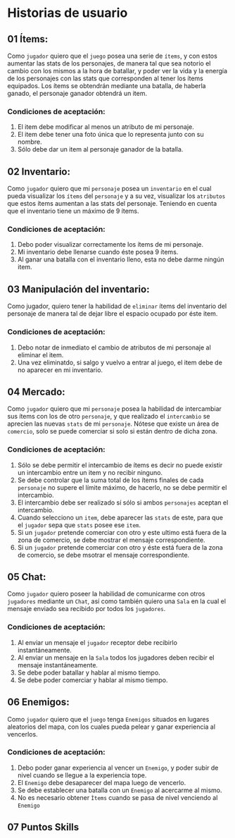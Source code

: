 #  Historias de usuario

## 01 Ítems:
Como `jugador` quiero que el `juego` posea una serie de `ítems`, y con estos aumentar las stats de los personajes, de manera tal que sea
notorio el cambio con los mismos a la hora de batallar, y poder ver la vida y la energía de los personajes con las stats que corresponden al tener los ítems equipados. Los ítems se obtendrán mediante una batalla, de haberla ganado, el personaje ganador obtendrá un item.
### Condiciones de aceptación:
1. El item debe modificar al menos un atributo de mi personaje.
2. El item debe tener una foto única que lo representa junto con su nombre.
3. Sólo debe dar un item al personaje ganador de la batalla.

## 02 Inventario:
Como `jugador` quiero que mi `personaje` posea un `inventario` en el cual pueda visualizar los `ítems` del `personaje` y a su vez, visualizar los `atributos` que estos ítems aumentan a las stats del personaje. Teniendo en cuenta que el inventario tiene un máximo de 9 ítems.
### Condiciones de aceptación:
1. Debo poder visualizar correctamente los ítems de mi personaje.
2. Mi inventario debe llenarse cuando éste posea 9 ítems.
3. Al ganar una batalla con el inventario lleno, esta no debe darme ningún item.

## 03 Manipulación del inventario:
Como jugador, quiero tener la habilidad de `eliminar` ítems del inventario del personaje de manera tal de dejar libre el espacio ocupado por éste item.
### Condiciones de aceptación:
1. Debo notar de inmediato el cambio de atributos de mi personaje al eliminar el item.
2. Una vez eliminatdo, si salgo y vuelvo a entrar al juego, el item debe de no aparecer en mi inventario.

## 04 Mercado:
Como `jugador` quiero que mi `personaje` posea la habilidad de intercambiar sus ítems con los de otro `personaje`, y que realizado el `intercambio` se aprecien las nuevas `stats` de mi `personaje`. Nótese que existe un área de `comercio`, solo se puede comerciar si solo si están dentro de dicha zona.
### Condiciones de aceptación:
1. Sólo se debe permitir el intercambio de ítems es decir no puede existir un intercambio entre un item y no recibir ninguno.
2. Se debe controlar que la suma total de los ítems finales de cada `personaje` no supere el límite máximo, de hacerlo, no se debe permitir el intercambio.
3. El intercambio debe ser realizado sí sólo si ambos `personajes` aceptan el intercambio.
4. Cuando selecciono un `item`, debe aparecer las `stats` de este, para que el `jugador` sepa que `stats` posee ese `item`.
5. Si un `jugador` pretende comerciar con otro y este ultimo está fuera de la zona de comercio, se debe mostrar el mensaje correspondiente.
6. Si un `jugador` pretende comerciar con otro y éste está fuera de la zona de comercio, se debe msotrar el mensaje correspondiente.

## 05 Chat:
Como `jugador` quiero poseer la habilidad de comunicarme con otros `jugadores` mediante un `Chat`, así como también quiero una `Sala` en la cual el mensaje enviado sea recibido por todos los `jugadores`.
### Condiciones de aceptación:
1. Al enviar un mensaje el `jugador` receptor debe recibirlo instantáneamente.
2. Al enviar un mensaje en la `Sala` todos los jugadores deben recibir el mensaje instantáneamente.
3. Se debe poder batallar y hablar al mismo tiempo.
4. Se debe poder comerciar y hablar al mismo tiempo.

## 06 Enemigos: 
Como `jugador` quiero que el `juego` tenga `Enemigos` situados en lugares aleatorios del mapa, con los cuales pueda pelear y ganar experiencia al vencerlos.
### Condiciones de aceptación:
1. Debo poder ganar experiencia al vencer un `Enemigo`, y poder subir de nivel cuando se llegue a la experiencia tope.
2. El `Enemigo` debe desaparecer del mapa luego de vencerlo.
3. Se debe establecer una batalla con un `Enemigo` al acercarme al mismo. 
4. No es necesario obtener `Ìtems` cuando se pasa de nivel venciendo al `Enemigo` 

## 07 Puntos Skills

